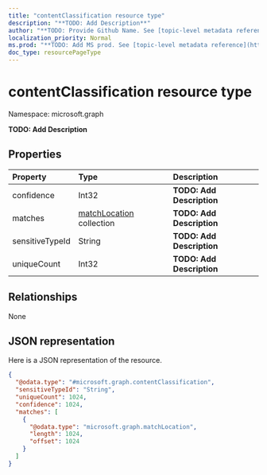```yaml
---
title: "contentClassification resource type"
description: "**TODO: Add Description**"
author: "**TODO: Provide Github Name. See [topic-level metadata reference](https://msgo.azurewebsites.net/add/document/guidelines/metadata.html#topic-level-metadata)**"
localization_priority: Normal
ms.prod: "**TODO: Add MS prod. See [topic-level metadata reference](https://msgo.azurewebsites.net/add/document/guidelines/metadata.html#topic-level-metadata)**"
doc_type: resourcePageType
---
```


# contentClassification resource type


Namespace: microsoft.graph

**TODO: Add Description**

## Properties
|Property|Type|Description|
|:---|:---|:---|
|confidence|Int32|**TODO: Add Description**|
|matches|[matchLocation](../resources/matchlocation.md) collection|**TODO: Add Description**|
|sensitiveTypeId|String|**TODO: Add Description**|
|uniqueCount|Int32|**TODO: Add Description**|

## Relationships
None

## JSON representation
Here is a JSON representation of the resource.
<!-- {
  "blockType": "resource",
  "@odata.type": "microsoft.graph.contentClassification"
}
-->
``` json
{
  "@odata.type": "#microsoft.graph.contentClassification",
  "sensitiveTypeId": "String",
  "uniqueCount": 1024,
  "confidence": 1024,
  "matches": [
    {
      "@odata.type": "microsoft.graph.matchLocation",
      "length": 1024,
      "offset": 1024
    }
  ]
}
```

